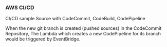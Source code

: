 ### AWS CI/CD

CI/CD sample Source with CodeCommit, CodeBuild, CodePipeline

When the new git branch is created (pushed sources) in the CodeCommit Repository,
The Lambda which creates a new CodePipeline for its branch would be triggered by EventBridge.
